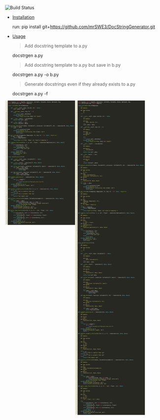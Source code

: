 ![Build Status](https://img.shields.io/github/workflow/status/username/repository/CI)




- [Installation](#installation)

    run: pip install git+https://github.com/mrSWE3/DocStringGenerator.git
- [Usage](#usage)

    >Add docstring template to a.py 
    
    docstrgen a.py  

    >Add docstring template to a.py but save in b.py

    docstrgen a.py -o b.py

    >Generate docstrings even if they already exists to a.py

    docstrgen a.py -f

<p style="display: flex; align-items: flex-start;">
  <img src="images/a.png" width="45%" />
  <img src="images/b.png" width="45%" />
</p>